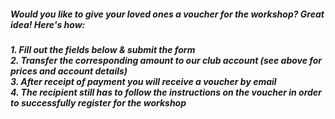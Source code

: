 ##### Would you like to give your loved ones a voucher for the workshop? Great idea! Here's how:
##### 1. Fill out the fields below & submit the form<br>2. Transfer the corresponding amount to our club account (see above for prices and account details)<br>3. After receipt of payment you will receive a voucher by email<br>4. The recipient still has to follow the instructions on the voucher in order to successfully register for the workshop
